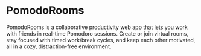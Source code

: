 # PomodoRooms
PomodoRooms is a collaborative productivity web app that lets you work with friends in real-time Pomodoro sessions. Create or join virtual rooms, stay focused with timed work/break cycles, and keep each other motivated, all in a cozy, distraction-free environment.

